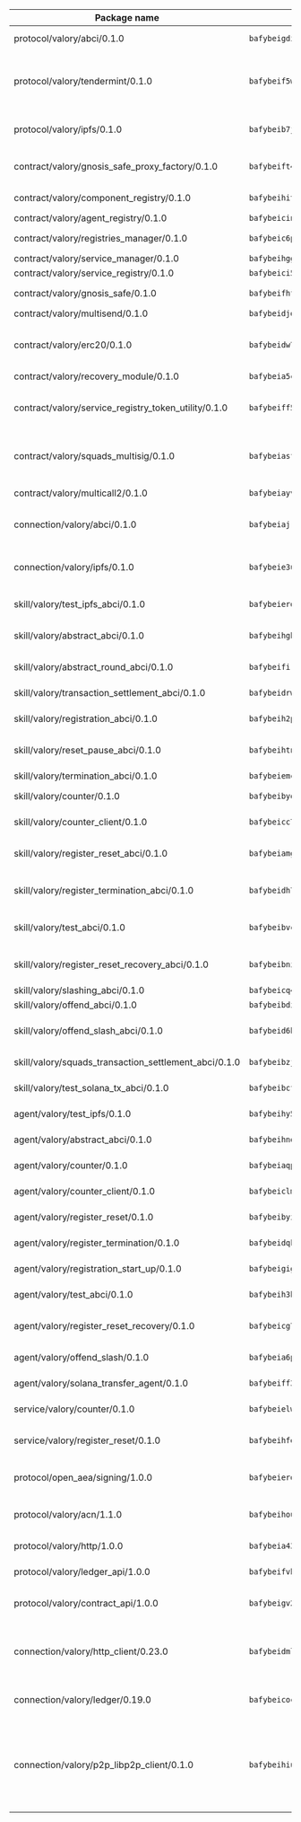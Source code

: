 | Package name                                                  | Package hash                                                  | Description                                                                                                                |
| ------------------------------------------------------------- | ------------------------------------------------------------- | -------------------------------------------------------------------------------------------------------------------------- |
| protocol/valory/abci/0.1.0                                    | `bafybeigdi6wsbdn2nv7clzhnuhki3taywgiiajwawdaat57o5ntlgqj2qe` | A protocol for ABCI requests and responses.                                                                                |
| protocol/valory/tendermint/0.1.0                              | `bafybeif5wq5i2ugr66alniej2bk4vws5sikal7otx674y5kz52e3ulo2qm` | A protocol for communication between two AEAs to share tendermint configuration details.                                   |
| protocol/valory/ipfs/0.1.0                                    | `bafybeib7jhgyocjwdq3r5wzq3z4qeubj3dwi3aqjn2uxzuwnjp5fhvafcu` | A protocol specification for IPFS requests and responses.                                                                  |
| contract/valory/gnosis_safe_proxy_factory/0.1.0               | `bafybeift4tahoclcyo2otiwjxat24g3axpy235dkp3rulccndvtssooyx4` | Gnosis Safe proxy factory (GnosisSafeProxyFactory) contract                                                                |
| contract/valory/component_registry/0.1.0                      | `bafybeihitc3xybzbnxsybb46uqejqunwhvnvkwtk23yxacfdafm3n4bu2a` | Component registry contract                                                                                                |
| contract/valory/agent_registry/0.1.0                          | `bafybeicinlkh76yggtqrzhii6zhavpxqkpbles3wh73durkqchbj2elor4` | Agent registry contract                                                                                                    |
| contract/valory/registries_manager/0.1.0                      | `bafybeic6plto4ptvs726gp77grzsr2kltuwhrff36pi2mjgjeegt7qa5bm` | Registries Manager contract                                                                                                |
| contract/valory/service_manager/0.1.0                         | `bafybeihgg7blocpxxbugduq4zjq4xhndpwdblkzd5moggucoxk5i5emyba` | Service Manager contract                                                                                                   |
| contract/valory/service_registry/0.1.0                        | `bafybeici5pqtcuiyytasf3yma6kbmol3p25wmylrxrm2orsr3deyoeuodu` | Service Registry contract                                                                                                  |
| contract/valory/gnosis_safe/0.1.0                             | `bafybeifhfvsuizkoxveehiwk3cbf2du6yjisyxofc4az6ihauzg5a3vntu` | Gnosis Safe (GnosisSafeL2) contract                                                                                        |
| contract/valory/multisend/0.1.0                               | `bafybeidjdgi2kyexajirj3cnpzgse4y5u664b2blztt4flv6i7knlecyr4` | MultiSend contract                                                                                                         |
| contract/valory/erc20/0.1.0                                   | `bafybeidw7l6kttsnyskar5i5lmue3kgigtgrusszy6i3e4aqzbxoy5xiyi` | The scaffold contract scaffolds a contract to be implemented by the developer.                                             |
| contract/valory/recovery_module/0.1.0                         | `bafybeia5c4ejbxubcwommqmhlbjcvo7homs4v6grcb6l7s6ncv72my7jja` | Recovery module                                                                                                            |
| contract/valory/service_registry_token_utility/0.1.0          | `bafybeiff5qt664ym4rjoyvgysfh6e4sw2sxjbkz6aqaecm4fi5evj3rfbe` | The scaffold contract scaffolds a contract to be implemented by the developer.                                             |
| contract/valory/squads_multisig/0.1.0                         | `bafybeiasflwfppy4nb2fj2tjurrtfpiiwefmyn5xsuozc6lbnb6rpksisi` | The scaffold contract scaffolds a contract to be implemented by the developer.                                             |
| contract/valory/multicall2/0.1.0                              | `bafybeiayvzq5mgxg5pgz57bxcu7747wfxwy5qkxwlwdppkjhwhq7tk653a` | The MakerDAO multicall2 contract.                                                                                          |
| connection/valory/abci/0.1.0                                  | `bafybeiajrsgli7r5ouxydfzk42monl44c4av3jnys3oezgmg7ye4xk5sla` | connection to wrap communication with an ABCI server.                                                                      |
| connection/valory/ipfs/0.1.0                                  | `bafybeie3uryd4ccavzjd5ujsndjaqxz4gu3ka2scwvvqadcesciuohnuue` | A connection responsible for uploading and downloading files from IPFS.                                                    |
| skill/valory/test_ipfs_abci/0.1.0                             | `bafybeierdfd5flupouosjesdr5zrrrd76xukv4y7j2gyw6kmkp7f6ufxmm` | IPFS e2e testing application.                                                                                              |
| skill/valory/abstract_abci/0.1.0                              | `bafybeihgbihz5wlimwnslwwp35w4bjkg3bdhnhbfwwpfoojssibluvl3b4` | The abci skill provides a template of an ABCI application.                                                                 |
| skill/valory/abstract_round_abci/0.1.0                        | `bafybeifirqx2aavth5ub5wkz66l3773pzmksbftojzmha34rch4oypf5xa` | abstract round-based ABCI application                                                                                      |
| skill/valory/transaction_settlement_abci/0.1.0                | `bafybeidrwy5tk2jbooqzyzyssg7vo4osk7uxrou545kqrh33ksohus2elq` | ABCI application for transaction settlement.                                                                               |
| skill/valory/registration_abci/0.1.0                          | `bafybeih2pb5rv46me5v7yslh7d2mhouo4d5utb76nku5ndk6tdoa22nz5q` | ABCI application for common apps.                                                                                          |
| skill/valory/reset_pause_abci/0.1.0                           | `bafybeihtnks7yoot4cjtcwam23uhsgmdtvujch4a3koe3p6eyetb4ncuvy` | ABCI application for resetting and pausing app executions.                                                                 |
| skill/valory/termination_abci/0.1.0                           | `bafybeiemc4ydder3ey4ihvydy2ewjev6q62gdu5ctsks3o532stcdxouou` | Termination skill.                                                                                                         |
| skill/valory/counter/0.1.0                                    | `bafybeibyojbhfpdppboseh2bm5wfgta7mrn4bdzks7ta2jtedlb375l3oy` | The ABCI Counter application example.                                                                                      |
| skill/valory/counter_client/0.1.0                             | `bafybeicc7piv6dcu7rrsuiimm2uy3r3454f46fhbglajloun2nifgry6gm` | A client for the ABCI counter application.                                                                                 |
| skill/valory/register_reset_abci/0.1.0                        | `bafybeiamgwollyd2uqftkqfh5qwks77ulon4qj2ocluws4fvg6l2z46d4u` | ABCI application for dummy skill that registers and resets                                                                 |
| skill/valory/register_termination_abci/0.1.0                  | `bafybeidh7c3kcdyheb5qhszu6xqiavehpp7fxcemlcpqqhf2yp3aakh7uy` | ABCI application for dummy skill that registers and resets                                                                 |
| skill/valory/test_abci/0.1.0                                  | `bafybeibvcvro32vnqqrgrmpnb3zm3mzze4tw73ibt2hhq37locwzzqivka` | ABCI application for testing the ABCI connection.                                                                          |
| skill/valory/register_reset_recovery_abci/0.1.0               | `bafybeibnixqp2w4lljhcmv6vshvm5ms7npquhm6e3aphx5wz5okkgvwqoi` | ABCI application for dummy skill that registers and resets                                                                 |
| skill/valory/slashing_abci/0.1.0                              | `bafybeicq4o6kvj6gmhz2bs34g67ckfusv3sugecjekunutd4pgvyxkcjia` | Slashing skill.                                                                                                            |
| skill/valory/offend_abci/0.1.0                                | `bafybeibdi52wbzvhatbr2wjdgmiu4twbkvtlqbjxjgtm2sj26s6jgqygce` | Offend ABCI application.                                                                                                   |
| skill/valory/offend_slash_abci/0.1.0                          | `bafybeid6bcgskihupyvwp5qsdvkje222yuagtylfclzt5ajma34hatwj2a` | ABCI application used in order to test the slashing abci                                                                   |
| skill/valory/squads_transaction_settlement_abci/0.1.0         | `bafybeibzjntaubar4vedh6hjqyxga3ksnzb7alnfutohjltu7gefgo4j7i` | ABCI application for transaction settlement.                                                                               |
| skill/valory/test_solana_tx_abci/0.1.0                        | `bafybeibcfkixbcm777r5gpeb6kli6pq3eb6t6eegtuxzsjchn2vcnflcyu` | SOLANA e2e testing application.                                                                                            |
| agent/valory/test_ipfs/0.1.0                                  | `bafybeihy5d5dbqqtvusz4uaj4cef5ege3qtnixqbizcv7rxrwauzninogy` | Agent for testing the ABCI connection.                                                                                     |
| agent/valory/abstract_abci/0.1.0                              | `bafybeihnqd6xnuyqeg22gwhsksj25nz5dkw3f4swwet5zbscbeos6yqvbu` | The abstract ABCI AEA - for testing purposes only.                                                                         |
| agent/valory/counter/0.1.0                                    | `bafybeiaqpb24u46mmri4stkcw52xizgpi6lkocbdudbaenxhac6ndvjx6y` | The ABCI Counter example as an AEA                                                                                         |
| agent/valory/counter_client/0.1.0                             | `bafybeiclm7j5tod2rwm5qtyzxh5rdr7xojyajdf6o7emr2ym3ucofzrifa` | The ABCI Counter example as an AEA                                                                                         |
| agent/valory/register_reset/0.1.0                             | `bafybeibyi3e3ebwo72ravfzylx2ziglg44atsxkmiygyg32ozbojgkd6wi` | Register reset to replicate Tendermint issue.                                                                              |
| agent/valory/register_termination/0.1.0                       | `bafybeidqkuk4cn57brqimgujtnu2oid45rivw2uaxfg5pibuowkoogfwom` | Register terminate to test the termination feature.                                                                        |
| agent/valory/registration_start_up/0.1.0                      | `bafybeigigpvqaujp4thsijmtuhnrxeascmagbkwgg2mkdqoizdxmh2v5zi` | Registration start-up ABCI example.                                                                                        |
| agent/valory/test_abci/0.1.0                                  | `bafybeih3hijolivtv2udf3t4au5nvyaasf7n46tntr7itb7f76mswgli4m` | Agent for testing the ABCI connection.                                                                                     |
| agent/valory/register_reset_recovery/0.1.0                    | `bafybeicg745zjhybhqmagk2h7y4gquww27cjsrcisvpvxxf4alawehkl6a` | Agent to showcase hard reset as a recovery mechanism.                                                                      |
| agent/valory/offend_slash/0.1.0                               | `bafybeia6pwejxold2rd6zlhwkm3mhx3lr5gvut2cvpha6lgrgefwflh7ru` | Offend and slash to test the slashing feature.                                                                             |
| agent/valory/solana_transfer_agent/0.1.0                      | `bafybeiff3stnlcik2qg7tsfhshrdbzigtjaqpzdgkq7ht73jana6eaqlt4` | Register terminate to test the termination feature.                                                                        |
| service/valory/counter/0.1.0                                  | `bafybeielwb4td4oc5atfhws45g7zwowopctsm3zwon4qkdtpsk4p7lfpau` | A set of agents incrementing a counter                                                                                     |
| service/valory/register_reset/0.1.0                           | `bafybeihfebjehju26zzx3642knrsv7uiyvaorepflakxt6xbyxnqxj6i7a` | Test and debug tendermint reset mechanism.                                                                                 |
| protocol/open_aea/signing/1.0.0                               | `bafybeierdeo55vv7nxdag3s2kk6gh4essmeeqpa7vperbw3wn3ypzmtcdm` | A protocol for communication between skills and decision maker.                                                            |
| protocol/valory/acn/1.1.0                                     | `bafybeihouwpsgkbafgsfdcwiwhz3smrjuw24b74j4v3n3hxirmxeskldwq` | The protocol used for envelope delivery on the ACN.                                                                        |
| protocol/valory/http/1.0.0                                    | `bafybeia43es3r7haqhdcx4f3uwfcreeytyk4zadczsafwyc5dzwr7lu2jq` | A protocol for HTTP requests and responses.                                                                                |
| protocol/valory/ledger_api/1.0.0                              | `bafybeifvbahdmabpswhu45q6xb2jppbvqlfztya6jx2ttu4eb6pjltyxam` | A protocol for ledger APIs requests and responses.                                                                         |
| protocol/valory/contract_api/1.0.0                            | `bafybeigv273fllpdsmzip4qfmhyvltdcss4yhoicss32c2yc7am6kue4cy` | A protocol for contract APIs requests and responses.                                                                       |
| connection/valory/http_client/0.23.0                          | `bafybeidmlazrjbnn5mw4wxrrj7lfnci7amt5alke2ahb3yirac6qudxuwm` | The HTTP_client connection that wraps a web-based client connecting to a RESTful API specification.                        |
| connection/valory/ledger/0.19.0                               | `bafybeicoc67atvjzld5e7qzbdkc7c2fj5jrtuj77nx6igxcdxqqqwxiduy` | A connection to interact with any ledger API and contract API.                                                             |
| connection/valory/p2p_libp2p_client/0.1.0                     | `bafybeihiulggi4jz3i7qdjicztbvlrkesyb7paiovfcmw22xvovpweeq7y` | The libp2p client connection implements a tcp connection to a running libp2p node as a traffic delegate to send/receive envelopes to/from agents in the DHT. |

